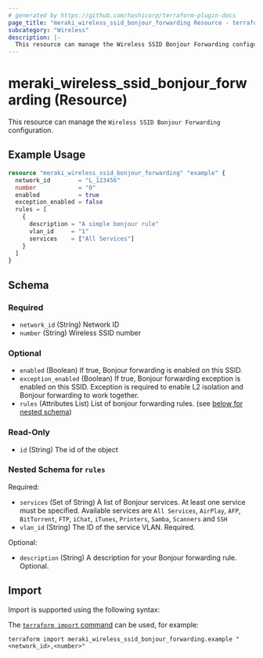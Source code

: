 ```yaml
---
# generated by https://github.com/hashicorp/terraform-plugin-docs
page_title: "meraki_wireless_ssid_bonjour_forwarding Resource - terraform-provider-meraki"
subcategory: "Wireless"
description: |-
  This resource can manage the Wireless SSID Bonjour Forwarding configuration.
---
```


# meraki_wireless_ssid_bonjour_forwarding (Resource)

This resource can manage the `Wireless SSID Bonjour Forwarding` configuration.

## Example Usage

```terraform
resource "meraki_wireless_ssid_bonjour_forwarding" "example" {
  network_id        = "L_123456"
  number            = "0"
  enabled           = true
  exception_enabled = false
  rules = [
    {
      description = "A simple bonjour rule"
      vlan_id     = "1"
      services    = ["All Services"]
    }
  ]
}
```

<!-- schema generated by tfplugindocs -->
## Schema

### Required

- `network_id` (String) Network ID
- `number` (String) Wireless SSID number

### Optional

- `enabled` (Boolean) If true, Bonjour forwarding is enabled on this SSID.
- `exception_enabled` (Boolean) If true, Bonjour forwarding exception is enabled on this SSID. Exception is required to enable L2 isolation and Bonjour forwarding to work together.
- `rules` (Attributes List) List of bonjour forwarding rules. (see [below for nested schema](#nestedatt--rules))

### Read-Only

- `id` (String) The id of the object

<a id="nestedatt--rules"></a>
### Nested Schema for `rules`

Required:

- `services` (Set of String) A list of Bonjour services. At least one service must be specified. Available services are `All Services`, `AirPlay`, `AFP`, `BitTorrent`, `FTP`, `iChat`, `iTunes`, `Printers`, `Samba`, `Scanners` and `SSH`
- `vlan_id` (String) The ID of the service VLAN. Required.

Optional:

- `description` (String) A description for your Bonjour forwarding rule. Optional.

## Import

Import is supported using the following syntax:

The [`terraform import` command](https://developer.hashicorp.com/terraform/cli/commands/import) can be used, for example:

```shell
terraform import meraki_wireless_ssid_bonjour_forwarding.example "<network_id>,<number>"
```

